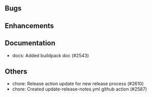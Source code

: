 ## Bugs
## Enhancements
## Documentation
- docs: Added buildpack doc (#2543)
## Others
- chore: Release action update for new release process (#2610)
- chore: Created update-release-notes.yml github action (#2587)
